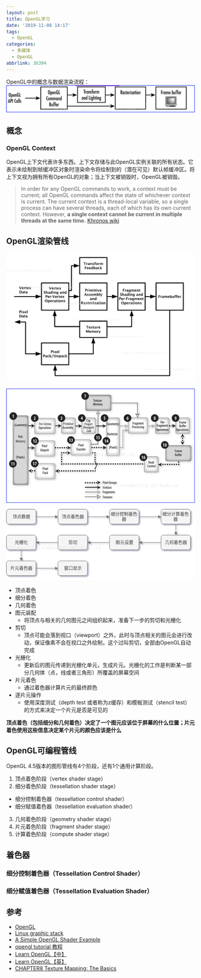 ```yaml
---
layout: post
title: OpenGL学习
date: '2019-11-08 14:17'
tags:
  - OpenGL
categories:
  - 多媒体
  - OpenGL
abbrlink: 36394
---
```


OpenGL中的概念与数据渲染流程：
![opengl_pipeline](/images/2019/11/opengl_pipeline.png)

<!--more-->

## 概念

### OpenGL Context

OpenGL上下文代表许多东西。上下文存储与此OpenGL实例关联的所有状态。它表示未绘制到帧缓冲区对象时渲染命令将绘制到的（潜在可见）默认帧缓冲区。将上下文视为拥有所有OpenGL的对象；当上下文被销毁时，OpenGL被销毁。

> In order for any OpenGL commands to work, a context must be current; all OpenGL commands affect the state of whichever context is current. The current context is a thread-local variable, so a single process can have several threads, each of which has its own current context. However, **a single context cannot be current in multiple threads at the same time.**
> [Khronos wiki](https://www.khronos.org/opengl/wiki/OpenGL_Context)

## OpenGL渲染管线

![gl_block_diagram](/images/2019/11/gl_block_diagram.png)

![opengl_ops](/images/2019/11/opengl_ops.png)

![OpenGL_render_pipeline](/images/2019/11/opengl_render_pipeline.png)

- 顶点着色
- 细分着色
- 几何着色
- 图元装配
  - 将顶点与相关的几何图元之间组织起来，准备下一步的剪切和光栅化
- 剪切
  - 顶点可能会落到视口（viewport）之外，此时与顶点相关的图元会进行改动，保证像素不会在视口之外绘制，这个过叫剪切，全部由OpenGL自动完成
- 光栅化
  - 更新后的图元传递到光栅化单元，生成片元。光栅化的工作是判断某一部分几何体（点，线或者三角形）所覆盖的屏幕空间
- 片元着色
  - 通过着色器计算片元的最终颜色
- 逐片元操作
  - 使用深度测试（depth test 或者称为z缓存）和模板测试（stencil test）的方式来决定一个片元是否是可见的

**顶点着色（包括细分和几何着色）决定了一个图元应该位于屏幕的什么位置；片元着色使用这些信息决定某个片元的颜色应该是什么**

## OpenGL可编程管线

OpenGL 4.5版本的图形管线有4个阶段，还有1个通用计算阶段。
1. 顶点着色阶段（vertex shader stage）
2. 细分着色阶段（tessellation shader stage）
  - 细分控制着色器（tessellation control shader）
  - 细分赋值着色器（tessellation evaluation shader）
3. 几何着色阶段（geometry shader stage）
4. 片元着色阶段（fragment shader stage）
5. 计算着色阶段（compute shader stage）

## 着色器

### 细分控制着色器（Tessellation Control Shader）


### 细分赋值着色器（Tessellation Evaluation Shader）


## 参考

- [OpenGL](http://www.songho.ca/opengl)
- [Linux graphic stack](https://studiopixl.com/2017-05-13/linux-graphic-stack-an-overview)
- [A Simple OpenGL Shader Example](https://www.cnblogs.com/opencascade/p/4604734.html)
- [opengl tutorial 教程](http://www.opengl-tutorial.org/cn/beginners-tutorials/tutorial-2-the-first-triangle/)
- [Learn OpenGL【中】](https://learnopengl-cn.github.io/)
- [Learn OpenGL【英】](https://learnopengl.com/)
- [CHAPTER8 Texture Mapping: The Basics](https://www.scss.tcd.ie/Michael.Manzke/CS7055/Lab2/SuperBible.4th.Ed.Ch8-9.pdf)
